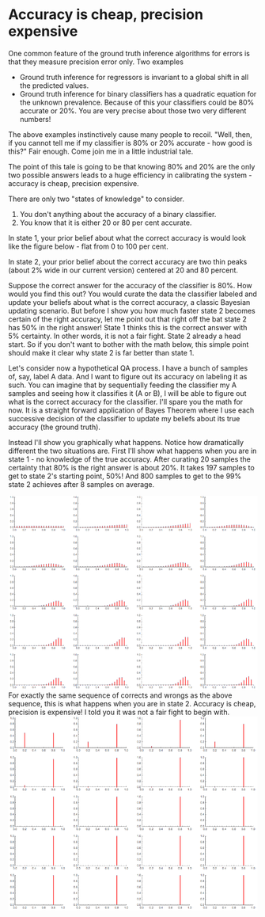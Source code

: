 # Accuracy is cheap, precision expensive
One common feature of the ground truth inference algorithms for errors is that they measure precision error only. Two examples
* Ground truth inference for regressors is invariant to a global shift in all the predicted values.
* Ground truth inference for binary classifiers has a quadratic equation for the unknown prevalence. Because of this your classifiers could be 80% accurate or 20%. You are very precise about those two very different numbers!

The above examples instinctively cause many people to recoil. "Well, then, if you cannot tell me if my classifier is 80% or 20% accurate - how good is this?" Fair enough. Come join me in a little industrial tale.

The point of this tale is going to be that knowing 80% and 20% are the only two possible answers leads to a huge efficiency in calibrating the system - accuracy is cheap, precision expensive.

There are only two "states of knowledge" to consider.
1. You don't anything about the accuracy of a binary classifier.
2. You know that it is either 20 or 80 per cent accurate.

In state 1, your prior belief about what the correct accuracy is would look like the figure below - flat from 0 to 100 per cent.

In state 2, your prior belief about the correct accuracy are two thin peaks (about 2% wide in our current version) centered at 20 and 80 percent.

Suppose the correct answer for the accuracy of the classifier is 80%. How would you find this out? You would curate the data the classifier labeled and update your beliefs about what is the correct accuracy, a classic Bayesian updating scenario. But before I show you how much faster state 2 becomes certain of the right accuracy, let me point out that right off the bat state 2 has 50% in the right answer! State 1 thinks this is the correct answer with 5% certainty. In other words, it is not a fair fight. State 2 already a head start. So if you don't want to bother with the math below, this simple point should make it clear why state 2 is far better than state 1.

Let's consider now a hypothetical QA process. I have a bunch of samples of, say, label A data. And I want to figure out its accuracy on labeling it as such. You can imagine that by sequentially feeding the classifier my A samples and seeing how it classifies it (A or B), I will be able to figure out what is the correct accuracy for the classifier. I'll spare you the math for now. It is a straight forward application of Bayes Theorem where I use each successive decision of the classifier to update my beliefs about its true accuracy (the ground truth).

Instead I'll show you graphically what happens. Notice how dramatically different the two situations are. First I'll show what happens when you are in state 1 - no knowledge of the true accuracy. After curating 20 samples the certainty that 80% is the right answer is about 20%. It takes 197 samples to get to state 2's starting point, 50%! And 800 samples to get to the 99% state 2 achieves after 8 samples on average.

![Bayesian updating for the uniform prior on classifier accuracy](./uniform-prior-bayesian-updating.png)
For exactly the same sequence of corrects and wrongs as the above sequence, this is what happens when you are in state 2. Accuracy is cheap, precision is expensive! I told you it was not a fair fight to begin with.
![Bayesian updating for the two value uncertain state](./two-values-bayesian-updating.png)



